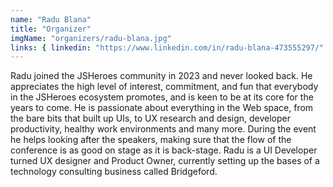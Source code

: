 ```yaml
---
name: "Radu Blana"
title: "Organizer"
imgName: "organizers/radu-blana.jpg"
links: { linkedin: "https://www.linkedin.com/in/radu-blana-473555297/" }
---
```


Radu joined the JSHeroes community in 2023 and never looked back. He appreciates the high level of interest, commitment, and fun that everybody in the JSHeroes ecosystem promotes, and is keen to be at its core for the years to come. He is passionate about everything in the Web space, from the bare bits that built up UIs, to UX research and design, developer productivity, healthy work environments and many more. During the event he helps looking after the speakers, making sure that the flow of the conference is as good on stage as it is back-stage.
Radu is a UI Developer turned UX designer and Product Owner, currently setting up the bases of a technology consulting business called Bridgeford.
